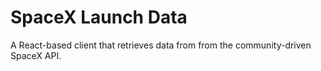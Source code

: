 # SpaceX Launch Data
A React-based client that retrieves data from from the community-driven SpaceX API.